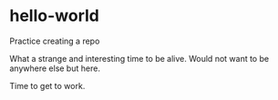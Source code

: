 # hello-world
Practice creating a repo

What a strange and interesting time to be alive.  Would not want to be anywhere else but here.

Time to get to work.
